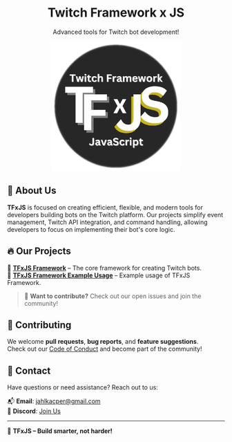 <h1 align="center"><b>Twitch Framework x JS</b></h1>
<p align="center">Advanced tools for Twitch bot development!</p>

<p align="center">
  <img src="https://github.com/tfxjs/.github/blob/main/TFxJS-logo-circle.png" alt="TFxJS Logo" width="300"/>
</p>

## 📌 About Us

**TFxJS** is focused on creating efficient, flexible, and modern tools for developers building bots on the Twitch platform. Our projects simplify event management, Twitch API integration, and command handling, allowing developers to focus on implementing their bot's core logic.

## 🔥 Our Projects

🔹 **[TFxJS Framework](https://github.com/tfxjs/tfxjs)** – The core framework for creating Twitch bots.  
🔹 **[TFxJS Framework Example Usage](https://github.com/tfxjs/tfxjs-example)** – Example usage of TFxJS Framework.
<!--🔹 **[Web Integration Module](https://github.com/tfxjs/web-integration)** – A ReactJS module to visualize bot interactions in a browser.  -->
<!--🔹 **[More Coming Soon!](https://github.com/tfxjs)** – We are actively expanding our ecosystem!  -->

> 📢 **Want to contribute?** Check out our open issues and join the community!

## 🤝 Contributing

We welcome **pull requests**, **bug reports**, and **feature suggestions**.  
Check out our [Code of Conduct](https://github.com/tfxjs/.github/blob/main/CODE_OF_CONDUCT.md) and become part of the community!

## 📧 Contact

Have questions or need assistance? Reach out to us:

📬 **Email**: [jahlkacper@gmail.com](mailto:jahlkacper@gmail.com?subject=[TFxJS%20Org]%20...)  
💬 **Discord**: [Join Us](https://discord.gg/uzsxSY7h5e)  

---

💙 **TFxJS – Build smarter, not harder!**

